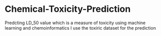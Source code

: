 # Chemical-Toxicity-Prediction
Predcting LD_50 value which is a measure of toxicity using machine learning and chemoinformatics
I use the toxiric dataset for the prediction
